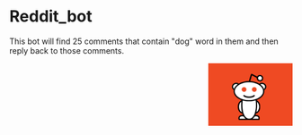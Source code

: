 # Reddit_bot

This bot will find 25 comments that contain "dog" word in them and then reply back to those comments.

<img src="https://github.com/kamleshjoshi8102/img/blob/main/reddit-dude.gif" alt="side Image" align="right" width="150" height="auto" />


